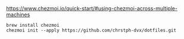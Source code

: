 https://www.chezmoi.io/quick-start/#using-chezmoi-across-multiple-machines

```
brew install chezmoi
chezmoi init --apply https://github.com/chrstph-dvx/dotfiles.git
```
